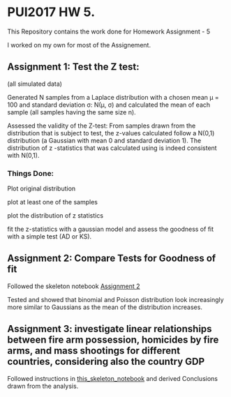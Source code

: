 # PUI2017 HW 5.

This Repository contains the work done for Homework Assignment - 5

I worked on my own for most of the Assignement. 


## Assignment 1: Test the Z test: 

(all simulated data)


Generated N samples from a Laplace distribution with a chosen mean μ = 100 and standard deviation σ: N(μ, σ) and calculated the mean of each sample (all samples having the same size n). 

Assessed the validity of the Z-test: From samples drawn from the distribution that is subject to test, the z-values calculated follow a N(0,1) distribution (a Gaussian with mean 0 and standard deviation 1). The distribution of z -statistics that was calculated using  is indeed consistent with N(0,1).

### Things Done: 

Plot original distribution

plot at least one of the samples

plot the distribution of z statistics

fit the z-statistics with a gaussian model and assess the goodness of fit with a simple test (AD or KS).



## Assignment 2: Compare Tests for Goodness of fit
Followed the skeleton notebook [Assignment 2](https://github.com/fedhere/PUI2017_fb55/blob/master/HW5_fb55/Assignment2_instructions.ipynb)

Tested and showed that binomial and Poisson distribution look increasingly more similar to Gaussians as the mean of the distribution increases.


## Assignment 3: investigate linear relationships between fire arm possession, homicides by fire arms, and mass shootings for different countries, considering also the country GDP


Followed instructions in [this_skeleton_notebook](https://github.com/fedhere/PUI2017_fb55/blob/master/HW5_fb55/Assignment3_instructionsUpdated.ipynb) and derived Conclusions drawn from the analysis.
